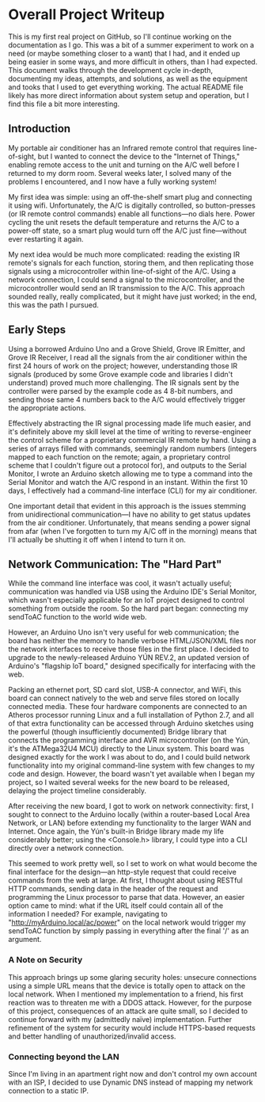 # Overall Project Writeup

This is my first real project on GitHub, so I'll continue working on the documentation as I go. This was a bit of a summer experiment to work on a need (or maybe something closer to a want) that I had, and it ended up being easier in some ways, and more difficult in others, than I had expected. This document walks through the development cycle in-depth, documenting my ideas, attempts, and solutions, as well as the equipment and tooks that I used to get everything working. The actual README file likely has more direct information about system setup and operation, but I find this file a bit more interesting.

## Introduction
My portable air conditioner has an Infrared remote control that requires line-of-sight, but I wanted to connect the device to the "Internet of Things," enabling remote access to the unit and turning on the A/C well before I returned to my dorm room. Several weeks later, I solved many of the problems I encountered, and I now have a fully working system!
  
My first idea was simple: using an off-the-shelf smart plug and connecting it using wifi. Unfortunately, the A/C is digitally controlled, so button-presses (or IR remote control commands) enable all functions—no dials here. Power cycling the unit resets the default temperature and returns the A/C to a power-off state, so a smart plug would turn off the A/C just fine—without ever restarting it again.
  
My next idea would be much more complicated: reading the existing IR remote's signals for each function, storing them, and then replicating those signals using a microcontroller within line-of-sight of the A/C. Using a network connection, I could send a signal to the microcontroller, and the microcontroller would send an IR transmission to the A/C. This approach sounded really, really complicated, but it might have just worked; in the end, this was the path I pursued.
  
## Early Steps
Using a borrowed Arduino Uno and a Grove Shield, Grove IR Emitter, and Grove IR Receiver, I read all the signals from the air conditioner within the first 24 hours of work on the project; however, understanding those IR signals (produced by some Grove example code and libraries I didn't understand) proved much more challenging. The IR signals sent by the controller were parsed by the example code as 4 8-bit numbers, and sending those same 4 numbers back to the A/C would effectively trigger the appropriate actions.
  
Effectively abstracting the IR signal processing made life much easier, and it's definitely above my skill level at the time of writing to reverse-engineer the control scheme for a proprietary commercial IR remote by hand. Using a series of arrays filled with commands, seemingly random numbers (integers mapped to each function on the remote; again, a proprietary control scheme that I couldn't figure out a protocol for), and outputs to the Serial Monitor, I wrote an Arduino sketch allowing me to type a command into the Serial Monitor and watch the A/C respond in an instant. Within the first 10 days, I effectively had a command-line interface (CLI) for my air conditioner.
  
One important detail that evident in this approach is the issues stemming from unidirectional communication—I have no ability to get status updates from the air conditioner. Unfortunately, that means sending a power signal from afar (when I've forgotten to turn my A/C off in the morning) means that I'll actually be shutting it off when I intend to turn it on.
  
## Network Communication: The "Hard Part"
While the command line interface was cool, it wasn't actually useful; communication was handled via USB using the Arduino IDE's Serial Monitor, which wasn't especially applicable for an IoT project designed to control something from outside the room. So the hard part began: connecting my sendToAC function to the world wide web.
  
However, an Arduino Uno isn't very useful for web communication; the board has neither the memory to handle verbose HTML/JSON/XML files nor the network interfaces to receive those files in the first place. I decided to upgrade to the newly-released Arduino YÚN REV.2, an updated version of Arduino's "flagship IoT board," designed specifically for interfacing with the web.
  
Packing an ethernet port, SD card slot, USB-A connector, and WiFi, this board can connect natively to the web and serve files stored on locally connected media. These four hardware components are connected to an Atheros processor running Linux and a full installation of Python 2.7, and all of that extra functionality can be accessed through Arduino sketches using the powerful (though insufficiently documented) Bridge library that connects the programming interface and AVR microcontroller (on the Yún, it's the ATMega32U4 MCU) directly to the Linux system. This board was designed exactly for the work I was about to do, and I could build network functionality into my original command-line system with few changes to my code and design. However, the board wasn't yet available when I began my project, so I waited several weeks for the new board to be released, delaying the project timeline considerably.
  
After receiving the new board, I got to work on network connectivity: first, I sought to connect to the Arduino locally (within a router-based Local Area Network, or LAN) before extending my functionality to the larger WAN and Internet. Once again, the Yún's built-in Bridge library made my life considerably better; using the <Console.h> library, I could type into a CLI directly over a network connection.

This seemed to work pretty well, so I set to work on what would become the final interface for the design—an http-style request that could receive commands from the web at large. At first, I thought about using RESTful HTTP commands, sending data in the header of the request and programming the Linux processor to parse that data. However, an easier option came to mind: what if the URL itself could contain all of the information I needed? For example, navigating to "http://myArduino.local/ac/power" on the local network would trigger my sendToAC function by simply passing in everything after the final '/' as an argument.

### A Note on Security
This approach brings up some glaring security holes: unsecure connections using a simple URL means that the device is totally open to attack on the local network. When I mentioned my implementation to a friend, his first reaction was to threaten me with a DDOS attack. However, for the purpose of this project, consequences of an attack are quite small, so I decided to continue forward with my (admittedly naïve) implementation. Further refinement of the system for security would include HTTPS-based requests and better handling of unauthorized/invalid access.

### Connecting beyond the LAN
Since I'm living in an apartment right now and don't control my own account with an ISP, I decided to use Dynamic DNS instead of mapping my network connection to a static IP.
